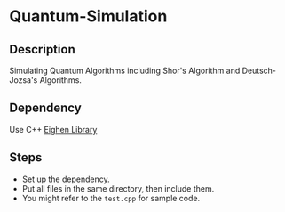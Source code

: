 # Quantum-Simulation

## Description
Simulating Quantum Algorithms including Shor's Algorithm and Deutsch-Jozsa's Algorithms.

## Dependency
Use C++ [Eighen Library](http://eigen.tuxfamily.org/index.php?title=Main_Page)

## Steps
- Set up the dependency.
- Put all files in the same directory, then include them.
- You might refer to the `test.cpp` for sample code.

